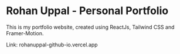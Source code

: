 
# Rohan Uppal - Personal Portfolio
This is my portfolio website, created using ReactJs, Tailwind CSS and Framer-Motion.

Link: rohanuppal-github-io.vercel.app
